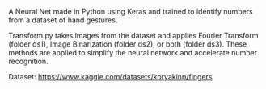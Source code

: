 A Neural Net made in Python using Keras and trained to identify numbers from a dataset of hand gestures.

Transform.py takes images from the dataset and applies Fourier Transform (folder ds1), Image Binarization (folder ds2), or both (folder ds3).
These methods are applied to simplify the neural network and accelerate number recognition.

Dataset: https://www.kaggle.com/datasets/koryakinp/fingers
